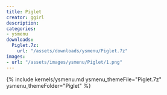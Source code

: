 ```yaml
---
title: Piglet
creator: ggirl
description: 
categories:
- ysmenu
downloads:
  Piglet.7z:
    url: "/assets/downloads/ysmenu/Piglet.7z"
images:
- url: "/assets/images/ysmenu/Piglet/1.png"
---
```


{% include kernels/ysmenu.md ysmenu_themeFile="Piglet.7z" ysmenu_themeFolder="Piglet" %}
